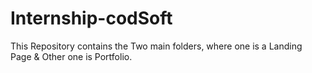 # Internship-codSoft
This Repository contains the Two main folders, where one is a Landing Page &amp; Other one is Portfolio.
